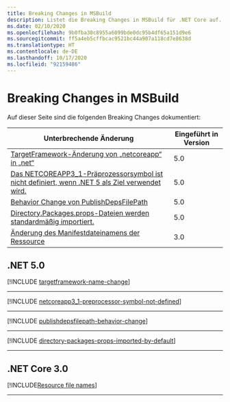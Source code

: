 ```yaml
---
title: Breaking Changes in MSBuild
description: Listet die Breaking Changes in MSBuild für .NET Core auf.
ms.date: 02/10/2020
ms.openlocfilehash: 9b0fba30c8955a6099bde0dc95b4df65a151d9e6
ms.sourcegitcommit: ff5a4eb5cffbcac9521bc44a907a118cd7e8638d
ms.translationtype: HT
ms.contentlocale: de-DE
ms.lasthandoff: 10/17/2020
ms.locfileid: "92159486"
---
```

# <a name="msbuild-breaking-changes"></a>Breaking Changes in MSBuild

Auf dieser Seite sind die folgenden Breaking Changes dokumentiert:

| Unterbrechende Änderung | Eingeführt in Version |
| - | - |
| [TargetFramework-Änderung von „netcoreapp“ in „net“](#targetframework-change-from-netcoreapp-to-net) | 5.0 |
| [Das NETCOREAPP3_1-Präprozessorsymbol ist nicht definiert, wenn .NET 5 als Ziel verwendet wird.](#netcoreapp3_1-preprocessor-symbol-is-not-defined-when-targeting-net-5) | 5.0 |
| [Behavior Change von PublishDepsFilePath](#publishdepsfilepath-behavior-change) | 5.0 |
| [Directory.Packages.props-Dateien werden standardmäßig importiert.](#directorypackagesprops-files-is-imported-by-default) | 5.0 |
| [Änderung des Manifestdateinamens der Ressource](#resource-manifest-file-name-change) | 3.0 |

## <a name="net-50"></a>.NET 5.0

[!INCLUDE [targetframework-name-change](../../../includes/core-changes/msbuild/5.0/targetframework-name-change.md)]

***

[!INCLUDE [netcoreapp3_1-preprocessor-symbol-not-defined](../../../includes/core-changes/msbuild/5.0/netcoreapp3_1-preprocessor-symbol-not-defined.md)]

***

[!INCLUDE [publishdepsfilepath-behavior-change](../../../includes/core-changes/msbuild/5.0/publishdepsfilepath-behavior-change.md)]

***

[!INCLUDE [directory-packages-props-imported-by-default](../../../includes/core-changes/msbuild/5.0/directory-packages-props-imported-by-default.md)]

***

## <a name="net-core-30"></a>.NET Core 3.0

[!INCLUDE[Resource file names](~/includes/core-changes/msbuild/3.0/resource-manifest-name.md)]

***
